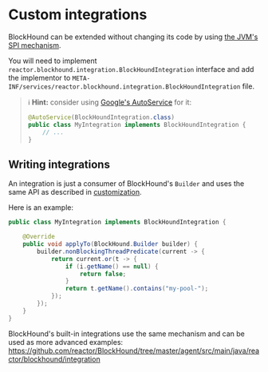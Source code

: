 # Custom integrations

BlockHound can be extended without changing its code by using
[the JVM's SPI mechanism](https://docs.oracle.com/javase/7/docs/api/java/util/ServiceLoader.html).

You will need to implement `reactor.blockhound.integration.BlockHoundIntegration` interface
and add the implementor to `META-INF/services/reactor.blockhound.integration.BlockHoundIntegration` file.

> ℹ️ **Hint:** consider using [Google's AutoService](https://github.com/google/auto/tree/master/service) for it:
> ```java
> @AutoService(BlockHoundIntegration.class)
> public class MyIntegration implements BlockHoundIntegration {
>     // ...
> }
> ```

## Writing integrations
An integration is just a consumer of BlockHound's `Builder` and uses the same API as described in [customization](customization.md).

Here is an example:
```java
public class MyIntegration implements BlockHoundIntegration {

    @Override
    public void applyTo(BlockHound.Builder builder) {
        builder.nonBlockingThreadPredicate(current -> {
            return current.or(t -> {
                if (i.getName() == null) {
                    return false;
                }
                return t.getName().contains("my-pool-");
            });
        });
    }
}
```


BlockHound's built-in integrations use the same mechanism and can be used as more advanced examples:  
https://github.com/reactor/BlockHound/tree/master/agent/src/main/java/reactor/blockhound/integration
